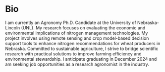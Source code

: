 # Bio
I am currently an Agronomy Ph.D. Candidate at the University of  Nebraska-Lincoln (UNL). My research focuses on evaluating the economic and environmental implications of nitrogen management technologies. My project involves using remote sensing and crop model-based decision support tools to enhance nitrogen recommendations for wheat producers in  Nebraska. Committed to sustainable agriculture, I strive to bridge scientific research with practical solutions to improve farming efficiency and environmental stewardship. I anticipate graduating in  December 2024 and am seeking job opportunities as a research agronomist in the industry.

